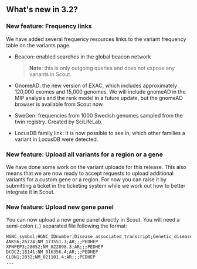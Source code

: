 ## What's new in 3.2?

### New feature: Frequency links

We have added several frequency resources links to the variant frequency table on the variants page.

- Beacon: enabled searches in the global beacon network

	> **Note**: this is only outgoing queries and does not expose any variants in Scout.

- GnomeAD: the new version of EXAC, which includes approximately 120,000 exomes and 15,000 genomes. We will include gnomeAD in the MIP analysis and the rank model in a future update, but the gnomeAD browser is available from Scout now.

- SweGen: frequencies from 1000 Swedish genomes sampled from the twin registry. Created by SciLifeLab.

- LocusDB family link: It is now possible to see in, which other families a variant in LocusDB were detected.

### New feature: Upload all variants for a region or a gene

We have done some work on the variant uploads for this release. This also means that we are now ready to accept requests to upload additional variants for a custom gene or a region. For now you can raise it by submitting a ticket in the ticketing system while we work out how to better integrate it in Scout.

### New feature: Upload new gene panel

You can now upload a new gene panel directly in Scout. You will need a semi-colon (`;`) separated file following the format:

```
HGNC_symbol;HGNC_IDnumber;Disease_associated_transcript;Genetic_disease_model;Reduced_penetrance;Mosaicism;Clinical_db_gene_annotation
ANKS6;26724;NM_173551.3;AR;;;PEDHEP
XPNPEP3;28052;NM_022098.3;AR;;;PEDHEP
DCDC2;18141;NM_016356.4;AR;;;PEDHEP
CLDN1;2032;NM_021101.4;AR;;;PEDHEP
...
```
